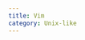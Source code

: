 ```yaml
---
title: Vim
category: Unix-like 
---
```


<div id="github"></div>
<script>  
getText('https://raw.githubusercontent.com/WheatBeer/posts/master/unix-like/vim.md');
</script>
